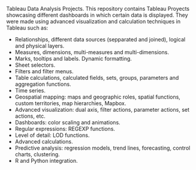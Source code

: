Tableau Data Analysis Projects. 
This repository contains Tableau Proyects showcasing different dashboards in which certain data is displayed. They were made using advanced visualization and calculation techniques in Tableau such as:

- Relationships, different data sources (sepparated and joined), logical and physical layers.
- Measures, dimensions, multi-measures and multi-dimensions.
- Marks, tooltips and labels. Dynamic formatting.
- Sheet selectors.
- Filters and filter menus.
- Table calculations, calculated fields, sets, groups, parameters and aggregation functions.
- Time series.
- Geospatial mapping: maps and geographic roles, spatial functions, custom territories, map hierarchies, Mapbox.
- Advanced visualization: dual axis, filter actions, parameter actions, set actions, etc.
- Dashboards: color scaling and animations.
- Regular expressions: REGEXP functions.
- Level of detail: LOD functions.
- Advanced calculations.
- Predictive analysis: regression models, trend lines, forecasting, control charts, clustering.
- R and Python integration.
